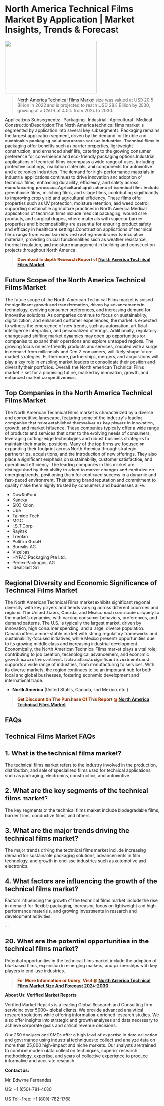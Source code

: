 <p><h1>North America Technical Films Market By Application | Market Insights, Trends & Forecast</h1><p><img class="aligncenter size-medium wp-image-105565" src="https://ffe5etoiles.com/wp-content/uploads/2025/01/MST7-300x171.png" alt="" width="300" height="171" /></p><blockquote><p><a href="https://www.verifiedmarketreports.com/download-sample/?rid=600260&utm_source=Github-NA&utm_medium=377" target="_blank">North America Technical Films Market</a> size was valued at USD 20.5 Billion in 2022 and is projected to reach USD 28.8 Billion by 2030, growing at a CAGR of 4.0% from 2024 to 2030.</p></blockquote>Applications Subsegments:- Packaging- Industrial- Agricultural- Medical- ConstructionDescription:The North America technical films market is segmented by application into several key subsegments. Packaging remains the largest application segment, driven by the demand for flexible and sustainable packaging solutions across various industries. Technical films in packaging offer benefits such as barrier properties, lightweight construction, and enhanced shelf life, catering to the growing consumer preference for convenience and eco-friendly packaging options.Industrial applications of technical films encompass a wide range of uses, including protective coatings, insulation materials, and components for automotive and electronics industries. The demand for high-performance materials in industrial applications continues to drive innovation and adoption of technical films, enhancing durability, efficiency, and safety across manufacturing processes.Agricultural applications of technical films include greenhouse films, mulching films, and silage films, contributing significantly to improving crop yield and agricultural efficiency. These films offer properties such as UV protection, moisture retention, and weed control, supporting sustainable agriculture practices in North America.Medical applications of technical films include medical packaging, wound care products, and surgical drapes, where materials with superior barrier properties and biocompatibility are essential for ensuring product safety and efficacy in healthcare settings.Construction applications of technical films range from vapor barriers and roofing membranes to insulation materials, providing crucial functionalities such as weather resistance, thermal insulation, and moisture management in building and construction projects throughout North America.</p><blockquote><p><span style="color: #993300;"><strong>Download In depth Research Report of <a href="https://www.verifiedmarketreports.com/download-sample/?rid=600260&utm_source=Github-NA&utm_medium=377">North America Technical Films Market</a></strong></span></p></blockquote><h2>Future Scope of the North America Technical Films Market</h2><p>The future scope of the North American Technical Films market is poised for significant growth and transformation, driven by advancements in technology, evolving consumer preferences, and increasing demand for innovative solutions. As companies continue to focus on sustainability, digitalization, and enhanced customer experiences, the market is expected to witness the emergence of new trends, such as automation, artificial intelligence integration, and personalized offerings. Additionally, regulatory changes and shifting market dynamics may open up opportunities for companies to expand their operations and explore untapped regions. The growing focus on eco-friendly products and services, coupled with a surge in demand from millennials and Gen Z consumers, will likely shape future market strategies. Furthermore, partnerships, mergers, and acquisitions will play a key role in enabling market leaders to consolidate their position and diversify their portfolios. Overall, the North American Technical Films market is set for a promising future, marked by innovation, growth, and enhanced market competitiveness.</p><h2>Top Companies in the North America Technical Films Market</h2><p>The North American Technical Films market is characterized by a diverse and competitive landscape, featuring some of the industry's leading companies that have established themselves as key players in innovation, growth, and market influence. These companies typically offer a wide range of products and services that cater to the evolving needs of consumers, leveraging cutting-edge technologies and robust business strategies to maintain their market positions. Many of the top firms are focused on expanding their footprint across North America through strategic partnerships, acquisitions, and the introduction of new offerings. They also place a significant emphasis on sustainability, customer satisfaction, and operational efficiency. The leading companies in this market are distinguished by their ability to adapt to market changes and capitalize on emerging trends, positioning them for continued success in a dynamic and fast-paced environment. Their strong brand reputation and commitment to quality make them highly trusted by consumers and businesses alike.</p><p><ul><li>DowDuPont </li><li> Kaneka </li><li> SKC Kolon </li><li> Ube </li><li> Taimide Tech </li><li> MGC </li><li> I.S.T Corp </li><li> Rayitek </li><li> Treofan </li><li> Polifilm GmbH </li><li> Borealis AG </li><li> Vizelpas </li><li> HYPAC Packaging Pte Ltd. </li><li> Perlen Packaging AG </li><li> Idealplast Srl</li></ul></p><h2>Regional Diversity and Economic Significance of Technical Films Market</h2><p>The North American Technical Films market exhibits significant regional diversity, with key players and trends varying across different countries and regions. The United States, Canada, and Mexico each contribute uniquely to the market’s dynamics, with varying consumer behaviors, preferences, and demand patterns. The U.S. is typically the largest market, driven by innovation, high consumer spending, and a large, diverse population. Canada offers a more stable market with strong regulatory frameworks and sustainability-focused initiatives, while Mexico presents opportunities due to its growing middle class and increasing industrial development. Economically, the North American Technical Films market plays a vital role, contributing to job creation, technological advancement, and economic growth across the continent. It also attracts significant investments and supports a wide range of industries, from manufacturing to services. With its diverse markets, the region continues to be an important hub for both local and global businesses, fostering economic development and international trade.</p><ul> <li><strong>North America</strong> (United States, Canada, and Mexico, etc.)</li></ul><blockquote><p><span style="color: #993300;"><strong>Get Discount On The Purchase Of This Report @ <a href="https://www.verifiedmarketreports.com/ask-for-discount/?rid=600260&utm_source=Github-NA&utm_medium=377">North America Technical Films Market</a></strong></span></p></blockquote><h2>FAQs</h2><p><h2>Technical Films Market FAQs</h1><h2>1. What is the technical films market?</div><div></h2><p>The technical films market refers to the industry involved in the production, distribution, and sale of specialized films used for technical applications such as packaging, electronics, construction, and automotive.</p><h2>2. What are the key segments of the technical films market?</div><div></h2><p>The key segments of the technical films market include biodegradable films, barrier films, conductive films, and others.</p><h2>3. What are the major trends driving the technical films market?</div><div></h2><p>The major trends driving the technical films market include increasing demand for sustainable packaging solutions, advancements in film technology, and growth in end-use industries such as automotive and electronics.</p><h2>4. What factors are influencing the growth of the technical films market?</div><div></h2><p>Factors influencing the growth of the technical films market include the rise in demand for flexible packaging, increasing focus on lightweight and high-performance materials, and growing investments in research and development activities.</p>... <h2>20. What are the potential opportunities in the technical films market?</div><div></h2><p>Potential opportunities in the technical films market include the adoption of bio-based films, expansion in emerging markets, and partnerships with key players in end-use industries.</p></body></html></p><blockquote><p><span style="color: #993300;"><strong>For More Information or Query, Visit @ <a href="https://www.verifiedmarketreports.com/product/technical-films-market/">North America Technical Films Market Size And Forecast 2024-2030</a></strong></span></p></blockquote><p><strong>About Us: Verified Market Reports</strong></p><p>Verified Market Reports is a leading Global Research and Consulting firm servicing over 5000+ global clients. We provide advanced analytical research solutions while offering information-enriched research studies. We also offer insights into strategic and growth analyses and data necessary to achieve corporate goals and critical revenue decisions.</p><p>Our 250 Analysts and SMEs offer a high level of expertise in data collection and governance using industrial techniques to collect and analyze data on more than 25,000 high-impact and niche markets. Our analysts are trained to combine modern data collection techniques, superior research methodology, expertise, and years of collective experience to produce informative and accurate research.</p><p><strong>Contact us:</strong></p><p>Mr. Edwyne Fernandes</p><p>US: +1 (650)-781-4080</p><p>US Toll-Free: +1 (800)-782-1768</p>
